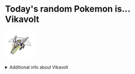 # Today's random Pokemon is... Vikavolt

![Vikavolt shiny sprite](https://raw.githubusercontent.com/PokeAPI/sprites/master/sprites/pokemon/shiny/738.png)

<details>
<summary>Additional info about Vikavolt</summary>

| srpite type | image |
|------|------|
| back_default | ![Vikavolt back_default sprite](https://raw.githubusercontent.com/PokeAPI/sprites/master/sprites/pokemon/back/738.png) |
| back_shiny | ![Vikavolt back_shiny sprite](https://raw.githubusercontent.com/PokeAPI/sprites/master/sprites/pokemon/back/shiny/738.png) |
| front_default | ![Vikavolt front_default sprite](https://raw.githubusercontent.com/PokeAPI/sprites/master/sprites/pokemon/738.png) | </details>